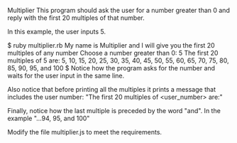 Multiplier
This program should ask the user for a number greater than 0 and reply with the first 20 multiples of that number.

In this example, the user inputs 5.

$ ruby multiplier.rb
My name is Multiplier and I will give you the first 20 multiples of any number
Choose a number greater than 0: 5
The first 20 multiples of 5 are:
5, 10, 15, 20, 25, 30, 35, 40, 45, 50, 55, 60, 65, 70, 75, 80, 85, 90, 95, and 100
$
Notice how the program asks for the number and waits for the user input in the same line.

Also notice that before printing all the multiples it prints a message that includes the user number: "The first 20 multiples of <user_number> are:"

Finally, notice how the last multiple is preceded by the word "and". In the example "...94, 95, and 100"

Modify the file multiplier.js to meet the requirements.
